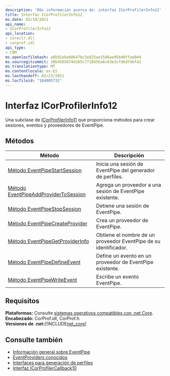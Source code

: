 ```yaml
---
description: 'Más información acerca de: interfaz ICorProfilerInfo12'
title: Interfaz ICorProfilerInfo12
ms.date: 03/19/2021
api_name:
- ICorProfilerInfo12
api_location:
- coreclr.dll
- corprof.idl
api_type:
- COM
ms.openlocfilehash: a8b91eba686478c3e825ae15d6ae95bd0ffad944
ms.sourcegitcommit: 20b4565974d185c7716656a6c63e3cfdbdf4bf41
ms.translationtype: MT
ms.contentlocale: es-ES
ms.lasthandoff: 03/23/2021
ms.locfileid: "104805732"
---
```

# <a name="icorprofilerinfo12-interface"></a>Interfaz ICorProfilerInfo12

 Una subclase de [ICorProfilerInfo11](icorprofilerinfo11-interface.md) que proporciona métodos para crear sesiones, eventos y proveedores de EventPipe.
  
## <a name="methods"></a>Métodos  
  
|Método|Descripción|  
|------------|-----------------|  
|[Método EventPipeStartSession](icorprofilerinfo12-eventpipestartsession-method.md)|Inicia una sesión de EventPipe del generador de perfiles.|
|[Método EventPipeAddProviderToSession](icorprofilerinfo12-eventpipeaddprovidertosession-method.md)|Agrega un proveedor a una sesión de EventPipe existente.|
|[Método EventPipeStopSession](icorprofilerinfo12-eventpipestopsession-method.md)|Detiene una sesión de EventPipe.|
|[Método EventPipeCreateProvider](icorprofilerinfo12-eventpipecreateprovider-method.md)|Crea un proveedor de EventPipe.|  
|[Método EventPipeGetProviderInfo](icorprofilerinfo12-eventpipegetproviderinfo-method.md)|Obtiene el nombre de un proveedor EventPipe de su identificador.|
|[Método EventPipeDefineEvent](icorprofilerinfo12-eventpipedefineevent-method.md)|Define un evento en un proveedor de EventPipe existente.|  
|[Método EventPipeWriteEvent](icorprofilerinfo12-eventpipewriteevent-method.md)|Escribe un evento EventPipe.|
  
## <a name="requirements"></a>Requisitos  

**Plataformas:** Consulte [sistemas operativos compatibles con .net Core](../../../core/install/windows.md?pivots=os-windows).  
**Encabezado:** CorProf.idl, CorProf.h  
**Versiones de .net:**[!INCLUDE[net_core](../../../../includes/net-core-50-md.md)]  

## <a name="see-also"></a>Consulte también

- [Información general sobre EventPipe](../../../core/diagnostics/eventpipe.md)
- [EventProviders conocidos](../../../core/diagnostics/well-known-event-providers.md)
- [Interfaces para generación de perfiles](profiling-interfaces.md)
- [Interfaz ICorProfilerCallback10](icorprofilercallback10-interface.md)
